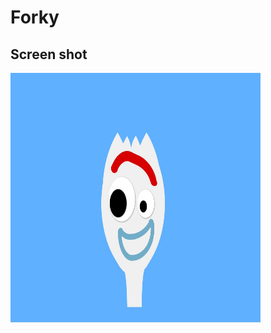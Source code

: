 # Forky

## Screen shot

<img src="https://raw.githubusercontent.com/MahmoudMattar/Forky/master/forky.jpg"  width="400" height="400"/>

